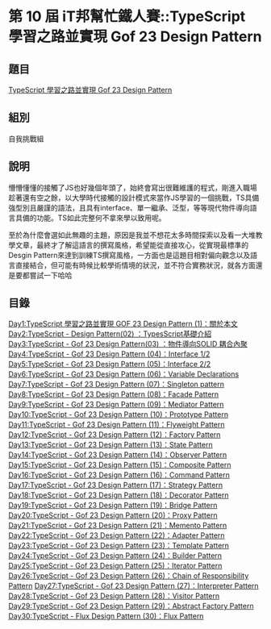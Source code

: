 第 10 屆 iT邦幫忙鐵人賽::TypeScript 學習之路並實現 Gof 23 Design Pattern
===
## 題目
[TypeScript 學習之路並實現 Gof 23 Design Pattern](https://ithelp.ithome.com.tw/users/20109783/ironman/1659)

## 組別
自我挑戰組

## 說明
懵懵懂懂的接觸了JS也好幾個年頭了，始終會寫出很難維護的程式，剛進入職場趁著還有空之餘，以大學時代接觸的設計模式來當作JS學習的一個挑戰，TS具備強型別且嚴謹的語法，且具有interface、單一繼承、泛型，等等現代物件導向語言具備的功能。TS如此完整何不拿來學以致用呢。

至於為什麼會選如此無趣的主題，原因是我並不想花太多時間探索以及看一大堆教學文章，最終才了解這語言的撰寫風格，希望能從直接攻心，從實現最標準的Desgin Pattern來達到訓練TS撰寫風格，一方面也是這題目相對偏向觀念以及語言直接結合，但可能有時候比較學術情境的狀況，並不符合實務狀況，就各方面還是要都嘗試一下哈哈

## 目錄
[Day1:TypeScript 學習之路並實現 GOF 23 Design Pattern (1)：關於本文](./Day01/)
[Day2:TypeScript - Design Pattern(02) ：TypesScript基礎介紹](./Day02/)
[Day3:TypeScript - Gof 23 Design Pattern(03) ：物件導向SOLID 耦合內聚](./Day03/)
[Day4:TypeScript - Gof 23 Design Pattern (04)：Interface 1/2](./Day04/)
[Day5:TypeScript - Gof 23 Design Pattern (05)：Interface 2/2](./Day05/)
[Day6:TypeScript - Gof 23 Design Pattern (06)：Variable Declarations](./Day06/)
[Day7:TypeScript - Gof 23 Design Pattern (07)：Singleton pattern](./Day07/)
[Day8:TypeScript - Gof 23 Design Pattern (08)：Facade Pattern](./Day08/)
[Day9:TypeScript - Gof 23 Design Pattern (09)：Mediator Pattern](./Day09/)
[Day10:TypeScript - Gof 23 Design Pattern (10)：Prototype Pattern](./Day10/)
[Day11:TypeScript - Gof 23 Design Pattern (11)：Flyweight Pattern](./Day11/)
[Day12:TypeScript - Gof 23 Design Pattern (12)：Factory Pattern](./Day12/)
[Day13:TypeScript - Gof 23 Design Pattern (13)：State Pattern](./Day13/)
[Day14:TypeScript - Gof 23 Design Pattern (14)：Observer Pattern](./Day14/)
[Day15:TypeScript - Gof 23 Design Pattern (15)：Composite Pattern](./Day15/)
[Day16:TypeScript - Gof 23 Design Pattern (16)：Command Pattern](./Day16/)
[Day17:TypeScript - Gof 23 Design Pattern (17)：Strategy Pattern](./Day17/)
[Day18:TypeScript - Gof 23 Design Pattern (18)：Decorator Pattern](./Day18/)
[Day19:TypeScript - Gof 23 Design Pattern (19)：Bridge Pattern](./Day19/)
[Day20:TypeScript - Gof 23 Design Pattern (20)：Proxy Pattern](./Day20/)
[Day21:TypeScript - Gof 23 Design Pattern (21)：Memento Pattern](./Day21/)
[Day22:TypeScript - Gof 23 Design Pattern (22)：Adapter Pattern](./Day22/)
[Day23:TypeScript - Gof 23 Design Pattern (23)：Template Pattern](./Day23/)
[Day24:TypeScript - Gof 23 Design Pattern (24)：Builder Pattern](./Day24/)
[Day25:TypeScript - Gof 23 Design Pattern (25)：Iterator Pattern](./Day25/)
[Day26:TypeScript - Gof 23 Design Pattern (26)：Chain of Responsibility Pattern](./Day26/)
[Day27:TypeScript - Gof 23 Design Pattern (27)：Interpreter Pattern](./Day27/)
[Day28:TypeScript - Gof 23 Design Pattern (28)：Visitor Pattern](./Day28/)
[Day29:TypeScript - Gof 23 Design Pattern (29)：Abstract Factory Pattern](./Day29/)
[Day30:TypeScript - Flux Design Pattern (30)：Flux Pattern](./Day30/)


